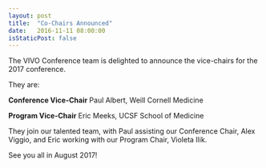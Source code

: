 ```yaml
---
layout: post
title:  "Co-Chairs Announced"
date:   2016-11-11 08:00:00
isStaticPost: false
---
```


The VIVO Conference team is delighted to announce the vice-chairs for the 2017 conference.

They are:

**Conference Vice-Chair**
Paul Albert, Weill Cornell Medicine

**Program Vice-Chair**
Eric Meeks, UCSF School of Medicine

They join our talented team, with Paul assisting our Conference Chair, Alex Viggio, and Eric working with our Program Chair, Violeta Ilik.

See you all in August 2017!
